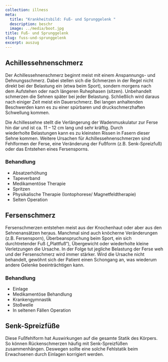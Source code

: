 ```yaml
---
collection: illness
meta:
  title: "Krankheitsbild: Fuß- und Sprunggelenk "
  description: beschr
  image: ../media/boot.jpg
title: Fuß- und Sprunggelenk
slug: fuss-und-sprunggelenk
excerpt: auszug
---
```

## Achillessehnenschmerz 

Der Achillessehnenschmerz beginnt meist mit einem Anspannungs- und Dehnungsschmerz. Dabei stellen sich die Schmerzen in der Regel nicht direkt bei der Belastung ein (etwa beim Sport), sondern morgens nach dem Aufstehen oder nach längeren Ruhephasen (sitzen). Unbehandelt schmerzen die Sehnen später bei jeder Belastung. Schließlich wird daraus nach einiger Zeit meist ein Dauerschmerz. Bei langen anhaltenden Beschwerden kann es zu einer spürbaren und druckschmerzhaften Schwellung kommen. 

Die Achillessehne stellt die Verlängerung der Wadenmuskulatur zur Ferse hin dar und ist ca. 11 – 12 cm lang und sehr kräftig. Durch wiederholte Belastungen kann es zu kleinsten Rissen in Fasern dieser Sehne kommen. Weitere Ursachen für Achillessehnenschmerzen sind Fehlformen der Ferse, eine Veränderung der Fußform (z.B. Senk-Spreizfuß) oder das Entstehen eines Fersensporns.

### Behandlung
* Absatzerhöhung
* Tapeverband
* Medikamentöse Therapie
* Spritzen
* Physikalische Therapie (Iontophorese/ Magnetfeldtherapie)
* Selten Operation 

## Fersenschmerz 

Fersenschmerzen entstehen meist aus der Knochenhaut oder aber aus den Sehnenansätzen heraus. Manchmal sind auch knöcherne Veränderungen (z.B. Fersensporn), Überbeanspruchung beim Sport, ein sich durchtretender Fuß („Plattfuß“), Übergewicht oder wiederholte kleine Verletzungen die Ursache. In der Folge tut jegliche Belastung der Ferse weh und der Fersenschmerz wird immer stärker. Wird die Ursache nicht behandelt, gewöhnt sich der Patient einen Schongang an, was wiederum andere Gelenke beeinträchtigen kann. 

### Behandlung
* Einlage
* Medikamentöse Behandlung
* Krankengymnastik
* Stoßwelle
* In seltenen Fällen Operation 

## Senk-Spreizfüße 

Diese Fußfehlform hat Auswirkungen auf die gesamte Statik des Körpers. So können Rückenschmerzen häufig mit Senk-Spreizfüßen zusammenhängen. Deswegen sollte eine solche Fehlstatik beim Erwachsenen durch Einlagen korrigiert werden.